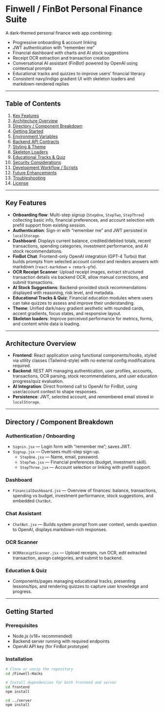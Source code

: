 # Finwell / FinBot Personal Finance Suite

A dark-themed personal finance web app combining:

- Progressive onboarding & account linking  
- JWT authentication with “remember me”  
- Financial dashboard with charts and AI stock suggestions  
- Receipt OCR extraction and transaction creation  
- Conversational AI assistant (FinBot) powered by OpenAI using contextual prompts  
- Educational tracks and quizzes to improve users’ financial literacy  
- Consistent navy/indigo gradient UI with skeleton loaders and markdown-rendered replies  

---

## Table of Contents

1. [Key Features](#key-features)  
2. [Architecture Overview](#architecture-overview)  
3. [Directory / Component Breakdown](#directory--component-breakdown)  
4. [Getting Started](#getting-started)  
5. [Environment Variables](#environment-variables)  
6. [Backend API Contracts](#backend-api-contracts)  
7. [Styling & Theme](#styling--theme)  
8. [Skeleton Loaders](#skeleton-loaders)  
9. [Educational Tracks & Quiz](#educational-tracks--quiz)  
10. [Security Considerations](#security-considerations)  
11. [Development Workflow / Scripts](#development-workflow--scripts)  
12. [Future Enhancements](#future-enhancements)  
13. [Troubleshooting](#troubleshooting)  
14. [License](#license)

---

## Key Features

- **Onboarding flow**: Multi-step signup (`StepOne`, `StepTwo`, `StepThree`) collecting basic info, financial preferences, and account selection with prefill support from existing session.  
- **Authentication**: Sign-in with “remember me” and JWT persisted in `localStorage`.  
- **Dashboard**: Displays current balance, credited/debited totals, recent transactions, spending categories, investment performance, and AI stock recommendations.  
- **FinBot Chat**: Frontend-only OpenAI integration (GPT-4 Turbo) that builds prompts from selected account context and renders answers with markdown (`react-markdown` + `remark-gfm`).  
- **OCR Receipt Scanner**: Upload receipt images, extract structured transaction details via backend OCR, allow manual corrections, and submit transactions.  
- **AI Stock Suggestions**: Backend-provided stock recommendations displayed with reasoning, risk level, and metadata.  
- **Educational Tracks & Quiz**: Financial education modules where users can take quizzes to assess and improve their understanding.  
- **Theme**: Unified dark/navy gradient aesthetic with rounded cards, accent gradients, focus states, and responsive layout.  
- **Skeleton loaders**: Improve perceived performance for metrics, forms, and content while data is loading.

---

## Architecture Overview

- **Frontend**: React application using functional components/hooks, styled via utility classes (Tailwind-style) with no external config modifications required.  
- **Backend**: REST API managing authentication, user profiles, accounts, transactions, OCR parsing, stock recommendations, and user education progress/quiz evaluation.  
- **AI Integration**: Direct frontend call to OpenAI for FinBot, using user/account context to shape responses.  
- **Persistence**: JWT, selected account, and remembered email stored in `localStorage`.  

---

## Directory / Component Breakdown

### Authentication / Onboarding

- `Signin.jsx` — Login form with “remember me”; saves JWT.  
- `Signup.jsx` — Oversees multi-step sign-up.  
  - `StepOne.jsx` — Name, email, password.  
  - `StepTwo.jsx` — Financial preferences (budget, investment skill).  
  - `StepThree.jsx` — Account selection or linking with prefill support.

### Dashboard

- `FinancialDashboard.jsx` — Overview of finances: balance, transactions, spending vs budget, investment performance, stock suggestions, and embedded `ChatBot`.

### Chat Assistant

- `ChatBot.jsx` — Builds system prompt from user context, sends question to OpenAI, displays markdown-rich responses.

### OCR Scanner

- `OCRReceiptScanner.jsx` — Upload receipts, run OCR, edit extracted transaction, assign categories, and submit to backend.

### Education & Quiz

- Components/pages managing educational tracks, presenting lessons/tips, and rendering quizzes to capture user knowledge and progress.

---

## Getting Started

### Prerequisites

- Node.js (v18+ recommended)  
- Backend server running with required endpoints  
- OpenAI API key (for FinBot prototype)

### Installation

```bash
# Clone or unzip the repository
cd /Finwell-Hacks

# Install dependencies for both frontend and server
cd frontend
npm install

cd ../server
npm install
